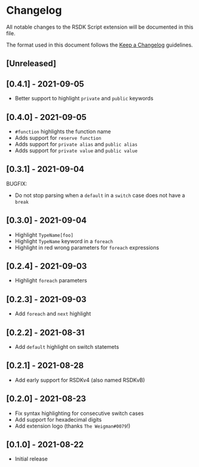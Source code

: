 # Changelog

All notable changes to the RSDK Script extension will be documented in this file.

The format used in this document follows the [Keep a Changelog](http://keepachangelog.com/) guidelines.

## [Unreleased]

## [0.4.1] - 2021-09-05

- Better support to highlight `private` and `public` keywords

## [0.4.0] - 2021-09-05

- `#function` highlights the function name
- Adds support for `reserve function`
- Adds support for `private alias` and `public alias`
- Adds support for `private value` and `public value`

## [0.3.1] - 2021-09-04

BUGFIX:

- Do not stop parsing when a `default` in a `switch` case does not have a `break`

## [0.3.0] - 2021-09-04

- Highlight `TypeName[foo]`
- Highlight `TypeName` keyword in a `foreach`
- Highlight in red wrong parameters for `foreach` expressions

## [0.2.4] - 2021-09-03

- Highlight `foreach` parameters

## [0.2.3] - 2021-09-03

- Add `foreach` and `next` highlight

## [0.2.2] - 2021-08-31

- Add `default` highlight on switch statemets

## [0.2.1] - 2021-08-28

- Add early support for RSDKv4 (also named RSDKvB)

## [0.2.0] - 2021-08-23

- Fix syntax highlighting for consecutive switch cases
- Add support for hexadecimal digits
- Add extension logo (thanks `The Weigman#0079`!)

## [0.1.0] - 2021-08-22

- Initial release
